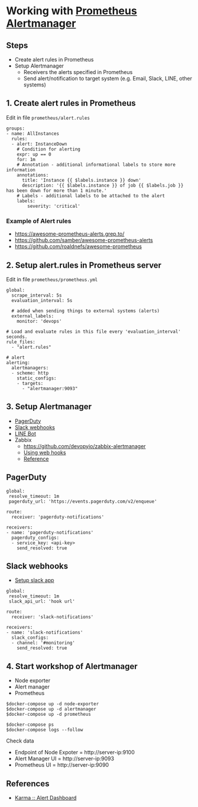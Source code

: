 # Working with [Prometheus Alertmanager](https://grafana.com/blog/2020/02/25/step-by-step-guide-to-setting-up-prometheus-alertmanager-with-slack-pagerduty-and-gmail/)

## Steps
* Create alert rules in Prometheus
* Setup Alertmanager
  * Receivers the alerts specified in Prometheus
  * Send alert/notification to target system (e.g. Email, Slack, LINE, other systems)

## 1. Create alert rules in Prometheus
Edit in file `prometheus/alert.rules`

```
groups:
- name: AllInstances
  rules:
  - alert: InstanceDown
    # Condition for alerting
    expr: up == 0
    for: 1m
    # Annotation - additional informational labels to store more information
    annotations:
      title: 'Instance {{ $labels.instance }} down'
      description: '{{ $labels.instance }} of job {{ $labels.job }} has been down for more than 1 minute.'
    # Labels - additional labels to be attached to the alert
    labels:
        severity: 'critical'
```

### Example of Alert rules
* https://awesome-prometheus-alerts.grep.to/
* https://github.com/samber/awesome-prometheus-alerts
* https://github.com/roaldnefs/awesome-prometheus


## 2. Setup alert.rules in Prometheus server
Edit in file `prometheus/prometheus.yml`
```
global:
  scrape_interval: 5s
  evaluation_interval: 5s

  # added when sending things to external systems (alerts)
  external_labels:
    monitor: 'devops'

# Load and evaluate rules in this file every 'evaluation_interval' seconds.
rule_files:
  - "alert.rules"

# alert
alerting:
  alertmanagers:
  - scheme: http
    static_configs:
    - targets:
      - "alertmanager:9093"
```

## 3. Setup Alertmanager
* [PagerDuty](https://www.pagerduty.com/)
* [Slack webhooks](https://slack.com/intl/en-th/help/articles/115005265063-Incoming-webhooks-for-Slack)
* [LINE Bot](https://line.me/en/)
* Zabbix
  * https://github.com/devopyio/zabbix-alertmanager
  * [Using web hooks](https://prometheus.io/docs/alerting/latest/configuration/#webhook_config)
  * [Reference](https://devopy.io/setting-up-zabbix-alertmanager-integration/)


## PagerDuty
```
global:
 resolve_timeout: 1m
 pagerduty_url: 'https://events.pagerduty.com/v2/enqueue'

route:
  receiver: 'pagerduty-notifications'

receivers:
- name: 'pagerduty-notifications'
  pagerduty_configs:
  - service_key: <api-key>
    send_resolved: true
```

## Slack webhooks
* [Setup slack app](https://api.slack.com/apps)
```
global:
 resolve_timeout: 1m
 slack_api_url: 'hook url'

route:
  receiver: 'slack-notifications'

receivers:
- name: 'slack-notifications'
  slack_configs:
  - channel: '#monitoring'
    send_resolved: true
```

## 4. Start workshop of Alertmanager
* Node exporter
* Alert manager
* Prometheus

```
$docker-compose up -d node-exporter
$docker-compose up -d alertmanager
$docker-compose up -d prometheus

$docker-compose ps
$docker-compose logs --follow
```

Check data 
* Endpoint of Node Expoter = http://server-ip:9100
* Alert Manager UI = http://server-ip:9093
* Prometheus UI = http://server-ip:9090


## References
* [Karma :: Alert Dashboard](https://karma-dashboard.io/)

